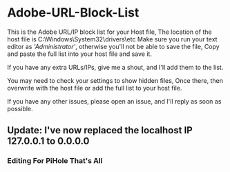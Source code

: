 # Adobe-URL-Block-List
This is the Adobe URL/IP block list for your Host file,
The location of the host file is C:\Windows\System32\drivers\etc
Make sure you run your text editor as *'Administrator'*, otherwise you'll not be able to save the file,
Copy and paste the full list into your host file and save it.

If you have any extra URLs/IPs, give me a shout, and I'll add them to the list.


You may need to check your settings to show hidden files, Once there, then overwrite with the host file or add the full list to your host file.

If you have any other issues, please open an issue, and I'll reply as soon as possible.


## Update: I've now replaced the localhost IP 127.0.0.1 to 0.0.0.0


### Editing For PiHole That's All
